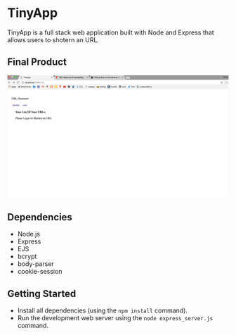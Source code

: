# TinyApp

TinyApp is a full stack web application built with Node and Express that allows users to shotern an URL.

## Final Product

!["screenshot"](https://github.com/Elyott/TinyApp/blob/master/docs/Homepage.png?raw=true)

## Dependencies

- Node.js
- Express
- EJS
- bcrypt
- body-parser
- cookie-session

## Getting Started

- Install all dependencies (using the `npm install` command).
- Run the development web server using the `node express_server.js` command.

